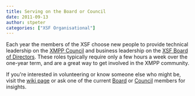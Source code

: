 ```yaml
---
title: Serving on the Board or Council
date: 2011-09-13
author: stpeter
categories: ["XSF Organisational"]
---
```


Each year the members of the XSF choose new people to provide technical leadership on the [XMPP Council](https://xmpp.org/about/xsf/xmpp-council/) and business leadership on the [XSF Board of Directors](https://xmpp.org/about/xsf/the-xsf-board-of-directors/). These roles typically require only a few hours a week over the one-year term, and are a great way to get involved in the XMPP community.

If you're interested in volunteering or know someone else who might be, visit the [wiki page](http://wiki.xmpp.org/web/Board_and_Council_Elections_2011) or ask one of the current [Board](https://xmpp.org/about/xsf/the-xsf-board-of-directors/) or [Council](https://xmpp.org/about/xsf/xmpp-council/) members for insights.
